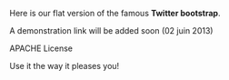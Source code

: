 Here is our flat version of the famous **Twitter bootstrap**.

A demonstration link will be added soon (02 juin 2013)

APACHE License

Use it the way it pleases you!

